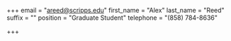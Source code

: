 +++
email = "areed@scripps.edu"
first_name = "Alex"
last_name = "Reed"
suffix = ""
position = "Graduate Student"
telephone = "(858) 784-8636"

+++

